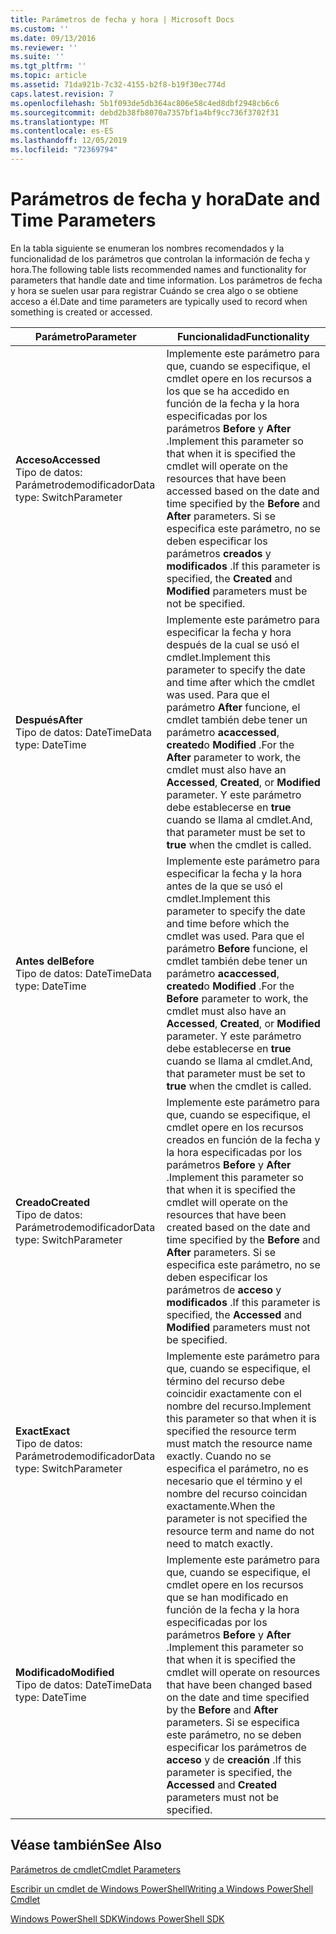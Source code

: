 ```yaml
---
title: Parámetros de fecha y hora | Microsoft Docs
ms.custom: ''
ms.date: 09/13/2016
ms.reviewer: ''
ms.suite: ''
ms.tgt_pltfrm: ''
ms.topic: article
ms.assetid: 71da921b-7c32-4155-b2f8-b19f30ec774d
caps.latest.revision: 7
ms.openlocfilehash: 5b1f093de5db364ac806e58c4ed8dbf2948cb6c6
ms.sourcegitcommit: debd2b38fb8070a7357bf1a4bf9cc736f3702f31
ms.translationtype: MT
ms.contentlocale: es-ES
ms.lasthandoff: 12/05/2019
ms.locfileid: "72369794"
---
```

# <a name="date-and-time-parameters"></a><span data-ttu-id="a93de-102">Parámetros de fecha y hora</span><span class="sxs-lookup"><span data-stu-id="a93de-102">Date and Time Parameters</span></span>

<span data-ttu-id="a93de-103">En la tabla siguiente se enumeran los nombres recomendados y la funcionalidad de los parámetros que controlan la información de fecha y hora.</span><span class="sxs-lookup"><span data-stu-id="a93de-103">The following table lists recommended names and functionality for parameters that handle date and time information.</span></span> <span data-ttu-id="a93de-104">Los parámetros de fecha y hora se suelen usar para registrar Cuándo se crea algo o se obtiene acceso a él.</span><span class="sxs-lookup"><span data-stu-id="a93de-104">Date and time parameters are typically used to record when something is created or accessed.</span></span>

|<span data-ttu-id="a93de-105">Parámetro</span><span class="sxs-lookup"><span data-stu-id="a93de-105">Parameter</span></span>|<span data-ttu-id="a93de-106">Funcionalidad</span><span class="sxs-lookup"><span data-stu-id="a93de-106">Functionality</span></span>|
|---|---|
|<span data-ttu-id="a93de-107">**Acceso**</span><span class="sxs-lookup"><span data-stu-id="a93de-107">**Accessed**</span></span><br><span data-ttu-id="a93de-108">Tipo de datos: Parámetrodemodificador</span><span class="sxs-lookup"><span data-stu-id="a93de-108">Data type: SwitchParameter</span></span>|<span data-ttu-id="a93de-109">Implemente este parámetro para que, cuando se especifique, el cmdlet opere en los recursos a los que se ha accedido en función de la fecha y la hora especificadas por los parámetros **Before** y **After** .</span><span class="sxs-lookup"><span data-stu-id="a93de-109">Implement this parameter so that when it is specified the cmdlet will operate on the resources that have been accessed based on the date and time specified by the **Before** and **After** parameters.</span></span> <span data-ttu-id="a93de-110">Si se especifica este parámetro, no se deben especificar los parámetros **creados** y **modificados** .</span><span class="sxs-lookup"><span data-stu-id="a93de-110">If this parameter is specified, the **Created** and **Modified** parameters must be not be specified.</span></span>|
|<span data-ttu-id="a93de-111">**Después**</span><span class="sxs-lookup"><span data-stu-id="a93de-111">**After**</span></span><br><span data-ttu-id="a93de-112">Tipo de datos: DateTime</span><span class="sxs-lookup"><span data-stu-id="a93de-112">Data type: DateTime</span></span>|<span data-ttu-id="a93de-113">Implemente este parámetro para especificar la fecha y hora después de la cual se usó el cmdlet.</span><span class="sxs-lookup"><span data-stu-id="a93de-113">Implement this parameter to specify the date and time after which the cmdlet was used.</span></span> <span data-ttu-id="a93de-114">Para que el parámetro **After** funcione, el cmdlet también debe tener un parámetro **acaccessed**, **created**o **Modified** .</span><span class="sxs-lookup"><span data-stu-id="a93de-114">For the **After** parameter to work, the cmdlet must also have an **Accessed**, **Created**, or **Modified** parameter.</span></span> <span data-ttu-id="a93de-115">Y este parámetro debe establecerse en **true** cuando se llama al cmdlet.</span><span class="sxs-lookup"><span data-stu-id="a93de-115">And, that parameter must be set to **true** when the cmdlet is called.</span></span>|
|<span data-ttu-id="a93de-116">**Antes del**</span><span class="sxs-lookup"><span data-stu-id="a93de-116">**Before**</span></span><br><span data-ttu-id="a93de-117">Tipo de datos: DateTime</span><span class="sxs-lookup"><span data-stu-id="a93de-117">Data type: DateTime</span></span>|<span data-ttu-id="a93de-118">Implemente este parámetro para especificar la fecha y la hora antes de la que se usó el cmdlet.</span><span class="sxs-lookup"><span data-stu-id="a93de-118">Implement this parameter to specify the date and time before which the cmdlet was used.</span></span> <span data-ttu-id="a93de-119">Para que el parámetro **Before** funcione, el cmdlet también debe tener un parámetro **acaccessed**, **created**o **Modified** .</span><span class="sxs-lookup"><span data-stu-id="a93de-119">For the **Before** parameter to work, the cmdlet must also have an **Accessed**, **Created**, or **Modified** parameter.</span></span> <span data-ttu-id="a93de-120">Y este parámetro debe establecerse en **true** cuando se llama al cmdlet.</span><span class="sxs-lookup"><span data-stu-id="a93de-120">And, that parameter must be set to **true** when the cmdlet is called.</span></span>|
|<span data-ttu-id="a93de-121">**Creado**</span><span class="sxs-lookup"><span data-stu-id="a93de-121">**Created**</span></span><br><span data-ttu-id="a93de-122">Tipo de datos: Parámetrodemodificador</span><span class="sxs-lookup"><span data-stu-id="a93de-122">Data type: SwitchParameter</span></span>|<span data-ttu-id="a93de-123">Implemente este parámetro para que, cuando se especifique, el cmdlet opere en los recursos creados en función de la fecha y la hora especificadas por los parámetros **Before** y **After** .</span><span class="sxs-lookup"><span data-stu-id="a93de-123">Implement this parameter so that when it is specified the cmdlet will operate on the resources that have been created based on the date and time specified by the **Before** and **After** parameters.</span></span> <span data-ttu-id="a93de-124">Si se especifica este parámetro, no se deben especificar los parámetros de **acceso** y **modificados** .</span><span class="sxs-lookup"><span data-stu-id="a93de-124">If this parameter is specified, the **Accessed** and **Modified** parameters must not be specified.</span></span>|
|<span data-ttu-id="a93de-125">**Exact**</span><span class="sxs-lookup"><span data-stu-id="a93de-125">**Exact**</span></span><br><span data-ttu-id="a93de-126">Tipo de datos: Parámetrodemodificador</span><span class="sxs-lookup"><span data-stu-id="a93de-126">Data type: SwitchParameter</span></span>|<span data-ttu-id="a93de-127">Implemente este parámetro para que, cuando se especifique, el término del recurso debe coincidir exactamente con el nombre del recurso.</span><span class="sxs-lookup"><span data-stu-id="a93de-127">Implement this parameter so that when it is specified the resource term must match the resource name exactly.</span></span> <span data-ttu-id="a93de-128">Cuando no se especifica el parámetro, no es necesario que el término y el nombre del recurso coincidan exactamente.</span><span class="sxs-lookup"><span data-stu-id="a93de-128">When the parameter is not specified the resource term and name do not need to match exactly.</span></span>|
|<span data-ttu-id="a93de-129">**Modificado**</span><span class="sxs-lookup"><span data-stu-id="a93de-129">**Modified**</span></span><br><span data-ttu-id="a93de-130">Tipo de datos: DateTime</span><span class="sxs-lookup"><span data-stu-id="a93de-130">Data type: DateTime</span></span>|<span data-ttu-id="a93de-131">Implemente este parámetro para que, cuando se especifique, el cmdlet opere en los recursos que se han modificado en función de la fecha y la hora especificadas por los parámetros **Before** y **After** .</span><span class="sxs-lookup"><span data-stu-id="a93de-131">Implement this parameter so that when it is specified the cmdlet will operate on resources that have been changed based on the date and time specified by the **Before** and **After** parameters.</span></span> <span data-ttu-id="a93de-132">Si se especifica este parámetro, no se deben especificar los parámetros de **acceso** y de **creación** .</span><span class="sxs-lookup"><span data-stu-id="a93de-132">If this parameter is specified, the **Accessed** and **Created** parameters must not be specified.</span></span>|
## <a name="see-also"></a><span data-ttu-id="a93de-133">Véase también</span><span class="sxs-lookup"><span data-stu-id="a93de-133">See Also</span></span>

[<span data-ttu-id="a93de-134">Parámetros de cmdlet</span><span class="sxs-lookup"><span data-stu-id="a93de-134">Cmdlet Parameters</span></span>](./cmdlet-parameters.md)

[<span data-ttu-id="a93de-135">Escribir un cmdlet de Windows PowerShell</span><span class="sxs-lookup"><span data-stu-id="a93de-135">Writing a Windows PowerShell Cmdlet</span></span>](./writing-a-windows-powershell-cmdlet.md)

[<span data-ttu-id="a93de-136">Windows PowerShell SDK</span><span class="sxs-lookup"><span data-stu-id="a93de-136">Windows PowerShell SDK</span></span>](../windows-powershell-reference.md)
